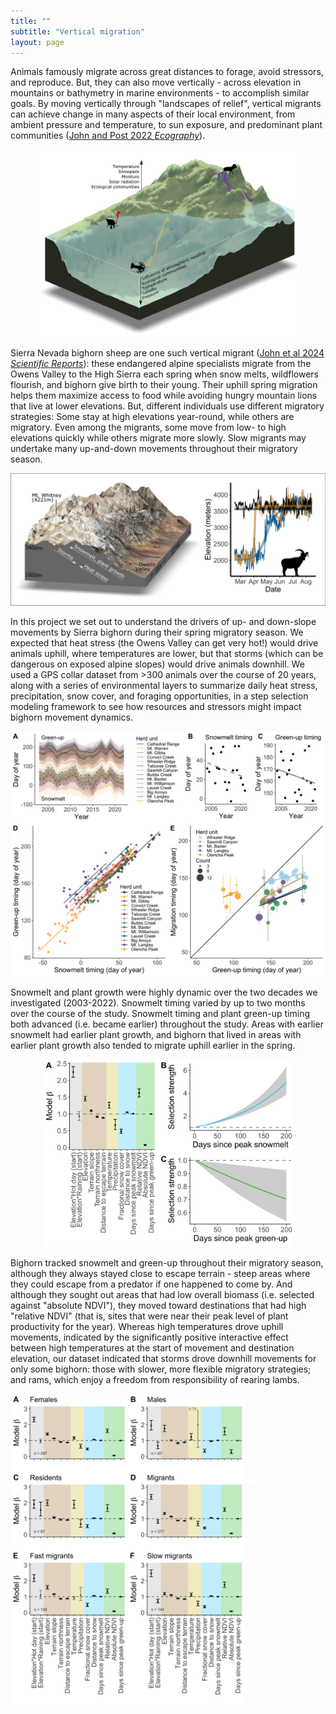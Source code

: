 ```yaml
---
title: ""
subtitle: "Vertical migration"
layout: page
---
```


Animals famously migrate across great distances to forage, avoid stressors, and reproduce. But, they can also move vertically - across elevation in mountains or bathymetry in marine environments - to accomplish similar goals. By moving vertically through "landscapes of relief", vertical migrants can achieve change in many aspects of their local environment, from ambient pressure and temperature, to sun exposure, and predominant plant communities ([John and Post 2022 *Ecography*](https://nsojournals.onlinelibrary.wiley.com/doi/full/10.1111/ecog.05774)).

<div style="text-align: center;">
  <img src="/img/pubs/Ecog2022a.png" alt="Vertical migrants can be found in all sorts of environments." height="300"/>
</div>

Sierra Nevada bighorn sheep are one such vertical migrant ([John et al 2024 *Scientific Reports*](https://www.nature.com/articles/s41598-024-65948-8)): these endangered alpine specialists migrate from the Owens Valley to the High Sierra each spring when snow melts, wildflowers flourish, and bighorn give birth to their young. Their uphill spring migration helps them maximize access to food while avoiding hungry mountain lions that live at lower elevations. But, different individuals use different migratory strategies: Some stay at high elevations year-round, while others are migratory. Even among the migrants, some move from low- to high elevations quickly while others migrate more slowly. Slow migrants may undertake many up-and-down movements throughout their migratory season.

<img src="/img/pubs/SciRep2024.jpg" alt="Variability in spring migration of bighorn sheep."/>

In this project we set out to understand the drivers of up- and down-slope movements by Sierra bighorn during their spring migratory season. We expected that heat stress (the Owens Valley can get very hot!) would drive animals uphill, where temperatures are lower, but that storms (which can be dangerous on exposed alpine slopes) would drive animals downhill. We used a GPS collar dataset from >300 animals over the course of 20 years, along with a series of environmental layers to summarize daily heat stress, precipitation, snow cover, and foraging opportunities, in a step selection modeling framework to see how resources and stressors might impact bighorn movement dynamics.

<img src="/img/pubs/SciRep2024b.jpg" alt="Environmental variability across the range of Sierra bighorn."/>

Snowmelt and plant growth were highly dynamic over the two decades we investigated (2003-2022). Snowmelt timing varied by up to two months over the course of the study. Snowmelt timing and plant green-up timing both advanced (i.e. became earlier) throughout the study. Areas with earlier snowmelt had earlier plant growth, and bighorn that lived in areas with earlier plant growth also tended to migrate uphill earlier in the spring.

<div style="text-align: center;">
  <img src="/img/pubs/SciRep2024c.png" alt="Drivers of elevational movements by Sierra bighorn." height="300"/>
</div>

Bighorn tracked snowmelt and green-up throughout their migratory season, although they always stayed close to escape terrain - steep areas where they could escape from a predator if one happened to come by. And although they sought out areas that had low overall biomass (i.e. selected against "absolute NDVI"), they moved toward destinations that had high "relative NDVI" (that is, sites that were near their peak level of plant productivity for the year). Whereas high temperatures drove uphill movements, indicated by the significantly positive interactive effect between high temperatures at the start of movement and destination elevation, our dataset indicated that storms drove downhill movements for only some bighorn: those with slower, more flexible migratory strategies; and rams, which enjoy a freedom from responsibility of rearing lambs.

<img src="/img/pubs/SciRep2024d.png" alt="Drivers of elevational movements for different bighorn migratory strategies." height="500"/>
